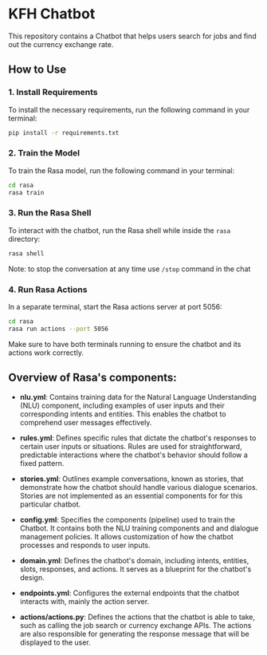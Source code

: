# KFH Chatbot

This repository contains a Chatbot that helps users search for jobs and find out the currency exchange rate.
 
## How to Use

### 1. Install Requirements
To install the necessary requirements, run the following command in your terminal:

```bash
pip install -r requirements.txt
```

### 2. Train the Model
To train the Rasa model, run the following command in your terminal:
```bash
cd rasa
rasa train
```

### 3. Run the Rasa Shell
To interact with the chatbot, run the Rasa shell while inside the `rasa` directory:

```bash
rasa shell
```

Note: to stop the conversation at any time use `/stop` command in the chat


### 4. Run Rasa Actions
In a separate terminal, start the Rasa actions server at port 5056:

```bash
cd rasa
rasa run actions --port 5056
```

Make sure to have both terminals running to ensure the chatbot and its actions work correctly.


## Overview of Rasa's components:

- **nlu.yml**: Contains training data for the Natural Language Understanding (NLU) component, including examples of user inputs and their corresponding intents and entities. This enables the chatbot to comprehend user messages effectively.

- **rules.yml**: Defines specific rules that dictate the chatbot's responses to certain user inputs or situations. Rules are used for straightforward, predictable interactions where the chatbot's behavior should follow a fixed pattern.

- **stories.yml**: Outlines example conversations, known as stories, that demonstrate how the chatbot should handle various dialogue scenarios. Stories are not implemented as an essential components for for this particular chatbot.

- **config.yml**: Specifies the components (pipeline) used to train the Chatbot. It contains both the NLU training components and and dialogue management policies. It allows customization of how the chatbot processes and responds to user inputs.

- **domain.yml**: Defines the chatbot's domain, including intents, entities, slots, responses, and actions. It serves as a blueprint for the chatbot's design.

- **endpoints.yml**: Configures the external endpoints that the chatbot interacts with, mainly the action server.

- **actions/actions.py**: Defines the actions that the chatbot is able to take, such as calling the job search or currency exchange APIs. The actions are also responsible for generating the response message that will be displayed to the user.

